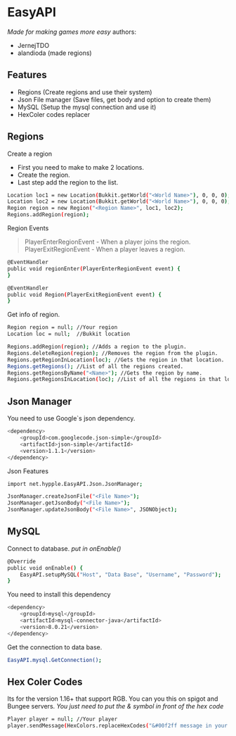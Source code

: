 # EasyAPI
_Made for making games more easy_
authors:
 - JernejTDO
 - alandioda (made regions)

## Features
 - Regions (Create regions and use their system)
 - Json File manager (Save files, get body and option to create them)
 - MySQL (Setup the mysql connection and use it)
 - HexColer codes replacer

## Regions
Create a region
 - First you need to make to make 2 locations.
 - Create the region.
 - Last step add the region to the list.
```sh
Location loc1 = new Location(Bukkit.getWorld("<World Name>"), 0, 0, 0);
Location loc2 = new Location(Bukkit.getWorld("<World Name>"), 0, 0, 0);
Region region = new Region("<Region Name>", loc1, loc2);
Regions.addRegion(region);
```

Region Events
> PlayerEnterRegionEvent - When a player joins the region.
> PlayerExitRegionEvent - When a player leaves a region.
```sh
@EventHandler
public void regionEnter(PlayerEnterRegionEvent event) {
}

@EventHandler
public void Region(PlayerExitRegionEvent event) {
}
```

Get info of region.
```sh
Region region = null; //Your region
Location loc = null;  //Bukkit location

Regions.addRegion(region); //Adds a region to the plugin.
Regions.deleteRegion(region); //Removes the region from the plugin.
Regions.getRegionInLocation(loc); //Gets the region in that location.
Regions.getRegions(); //List of all the regions created.
Regions.getRegionsByName("<Name>"); //Gets the region by name.
Regions.getRegionsInLocation(loc); //List of all the regions in that location.
```
## Json Manager
You need to use Google`s json dependency.
```sh
<dependency>  
    <groupId>com.googlecode.json-simple</groupId>  
    <artifactId>json-simple</artifactId>  
    <version>1.1.1</version>  
</dependency> 
```

 Json Features
```sh
import net.hypple.EasyAPI.Json.JsonManager;

JsonManager.createJsonFile("<File Name>");
JsonManager.getJsonBody("<File Name>");
JsonManager.updateJsonBody("<File Name>", JSONObject);
```

## MySQL
Connect to database.
_put in onEnable()_
```sh
@Override
public void onEnable() {
	EasyAPI.setupMySQL("Host", "Data Base", "Username", "Password");
}
```

You need to install this dependency
```sh
<dependency>
	<groupId>mysql</groupId>
	<artifactId>mysql-connector-java</artifactId>
	<version>8.0.21</version>
</dependency>
```

Get the connection to data base.
```sh
EasyAPI.mysql.GetConnection();
```

## Hex Coler Codes
Its for the version 1.16+ that support RGB. You can you this on spigot and Bungee servers.
_You just need to put the & symbol in front of the hex code_
```sh
Player player = null; //Your player 
player.sendMessage(HexColors.replaceHexCodes("&#00f2ff message in your coler."));
```
